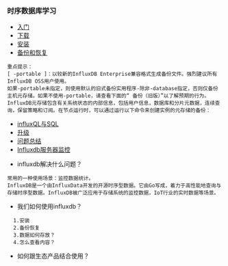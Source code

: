 
### 时序数据库学习

- [入门](https://docs.influxdata.com/influxdb/v1.7/)
- [下载](https://portal.influxdata.com/downloads/)
- [安装](https://docs.influxdata.com/influxdb/v1.7/introduction/installation)
- [备份和恢复](https://docs.influxdata.com/influxdb/v1.7/administration/backup_and_restore/)
```wiki
重点提示：
[ -portable ]：以较新的InfluxDB Enterprise兼容格式生成备份文件。强烈建议所有InfluxDB OSS用户使用。
如果-portable未指定，则使用默认的旧式备份实用程序-除非-database指定，否则仅备份主机元存储。如果不使用-portable，请查看下面的“ 备份（旧版）”以了解预期的行为。
InfluxDB元存储包含有关系统状态的内部信息，包括用户信息，数据库和分片元数据，连续查询，保留策略和订阅。在节点运行时，可以通过运行以下命令来创建实例的元存储的备份：
```
- [influxQL与SQL](https://docs.influxdata.com/influxdb/v1.7/concepts/crosswalk/)
- [升级](https://docs.influxdata.com/influxdb/v1.7/administration/upgrading/)
- [问题总结](https://docs.influxdata.com/influxdb/v1.7/troubleshooting/frequently-asked-questions/#how-does-influxdb-handle-duplicate-points)
- [Influxdb服务器监控](https://docs.influxdata.com/influxdb/v1.7/administration/server_monitoring/)

+ influxdb解决什么问题？
```wiki
常用的一种使用场景：监控数据统计。
InfluxDB是一个由InfluxData开发的开源时序型数据。它由Go写成，着力于高性能地查询与存储时序型数据。InfluxDB被广泛应用于存储系统的监控数据，IoT行业的实时数据等场景。
```
+ 我们如何使用influxdb？
```wiki
  1.安装
  2.备份恢复
  3.数据如何存放？
  4.怎么查看内容？
```


+ 如何跟生态产品结合使用？
